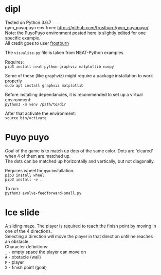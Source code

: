 # dipl
Tested on Python 3.6.7  
gym_puyopuyo env from: https://github.com/frostburn/gym_puyopuyo/  
Note: the PuyoPuyo environment posted here is slightly edited for one specific example.  
All credit goes to user [frostburn](https://github.com/frostburn)

The `visualize.py` file is taken from NEAT-Python examples.

Requires:  
`pip3 install neat-python graphviz matplotlib numpy`

Some of these (like graphviz) might require a package installation to work properly  
`sudo apt install graphviz matplotlib`  

Before installing dependancies, it is recommended to set up a virtual environment:  
`python3 -m venv /path/to/dir`  

After that activate the environment:  
`source bin/activate`

# Puyo puyo  
Goal of the game is to match up dots of the same color. Dots are 'cleared' when 4 of them are matched up.  
The dots can be matched up horizontally and vertically, but not diagonally. 

Requires wheel for `gym` installation.  
`pip3 install wheel`  
`pip3 install -e .`

To run:  
`python3 evolve-feedforward-small.py`

# Ice slide
A sliding maze. The player is required to reach the finish point by moving in one of the 4 directions.  
Selecting a direction will move the player in that direction until he reaches an obstacle.  
Character definitions:  
`_` - empty space the player can move on  
`#` - obstacle (wall)  
`P` - player  
`X` - finish point (goal)  

